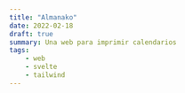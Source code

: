 ```yaml
---
title: "Almanako"
date: 2022-02-18
draft: true
summary: Una web para imprimir calendarios
tags:
    - web
    - svelte
    - tailwind
---
```

